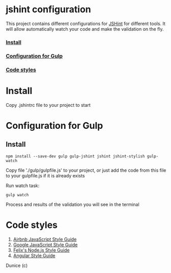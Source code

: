 # jshint configuration

This project contains different configurations for [JSHint](http://jshint.com/docs/) for different tools. It will allow automatically watch your code and make the validation on the fly.


### [Install](#install)
### [Configuration for Gulp](#configuration-for-gulp)
### [Code styles](#code-styles)


# Install
Copy .jshintrc file to your project to start



# Configuration for Gulp

## Install
```
npm install --save-dev gulp gulp-jshint jshint jshint-stylish gulp-watch
```

Copy file './gulp/gulpfile.js' to your project, or just add the code from this file to your gulpfile.js if it is already exists

Run watch task:
```
gulp watch
```

Process and results of the validation you will see in the terminal



# Code styles
1. [Airbnb JavaScript Style Guide](https://github.com/airbnb/javascript)
2. [Google JavaScript Style Guide](https://google.github.io/styleguide/javascriptguide.xml)
3. [Felix's Node.js Style Guide](http://nodeguide.com/style.html)
4. [Angular Style Guide](https://github.com/johnpapa/angular-styleguide/blob/master/a1/README.md)



Dunice (c)